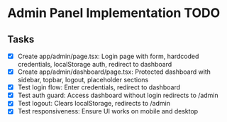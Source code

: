 # Admin Panel Implementation TODO

## Tasks
- [x] Create app/admin/page.tsx: Login page with form, hardcoded credentials, localStorage auth, redirect to dashboard
- [x] Create app/admin/dashboard/page.tsx: Protected dashboard with sidebar, topbar, logout, placeholder sections
- [x] Test login flow: Enter credentials, redirect to dashboard
- [x] Test auth guard: Access dashboard without login redirects to /admin
- [x] Test logout: Clears localStorage, redirects to /admin
- [x] Test responsiveness: Ensure UI works on mobile and desktop
